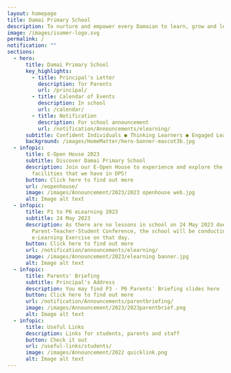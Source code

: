 ```yaml
---
layout: homepage
title: Damai Primary School
description: To nurture and empower every Damaian to learn, grow and lead.
image: /images/isomer-logo.svg
permalink: /
notification: ""
sections:
  - hero:
      title: Damai Primary School
      key_highlights:
        - title: Principal's Letter
          description: for Parents
          url: /principal/
        - title: Calendar of Events
          description: In school
          url: /calendar/
        - title: Notification
          description: For school announcement
          url: /notification/Announcements/elearning/
      subtitle: Confident Individuals ● Thinking Learners ● Engaged Leaders
      background: /images/HomeMatter/hero-banner-mascot3b.jpg
  - infopic:
      title: E-Open House 2023
      subtitle: Discover Damai Primary School
      description: Join our E-Open House to experience and explore the programmes and
        facilities that we have in DPS!
      button: Click here to find out more
      url: /eopenhouse/
      image: /images/Announcement/2023/2023 openhouse web.jpg
      alt: Image alt text
  - infopic:
      title: P1 to P6 eLearning 2023
      subtitle: 24 May 2023
      description: As there are no lessons in school on 24 May 2023 due to
        Parent-Teacher-Student Conference, the school will be conducting an
        e-Learning Exercise on that day.
      button: Click here to find out more
      url: /notification/announcements/elearning/
      image: /images/Announcement/2023/elearning banner.jpg
      alt: Image alt text
  - infopic:
      title: Parents' Briefing
      subtitle: Principal's Address
      description: You may find P3 - P6 Parents' Briefing slides here
      button: Click here to find out more
      url: /notification/Announcements/parentbriefing/
      image: /images/Announcement/2023/2023parentbrief.png
      alt: Image alt text
  - infopic:
      title: Useful Links
      description: Links for students, parents and staff
      button: Check it out
      url: /useful-links/students/
      image: /images/Announcement/2022 quicklink.png
      alt: Image alt text
---
```


